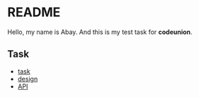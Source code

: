# README

Hello, my name is Abay. And this is my test task for **codeunion**.

## Task

- [task](https://www.notion.so/demyanclover/React-Developer-dc7859c6d48d4da8abd77816f1e8110d)
- [design](https://www.figma.com/file/w6T7PHZEcQNN32M5Z9qWUY/Test-Task?node-id=0%3A1)
- [API](<https://www.figma.com/file/gNRgqAcsgomLOchRz1yNVx/Test-Task-(Copy)?node-id=0%3A1>)
